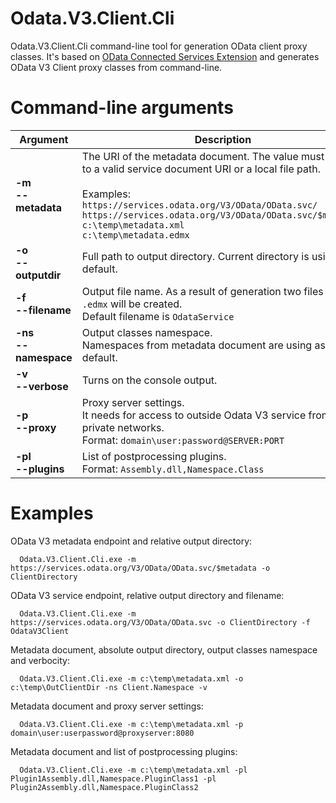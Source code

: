 # Odata.V3.Client.Cli

Odata.V3.Client.Cli command-line tool for generation OData client proxy classes. It's based on [OData Connected Services Extension](https://github.com/OData/ODataConnectedService) and generates OData V3 Client proxy classes from command-line.


# Command-line arguments


| Argument                  | Description |
| -------------             | ----------- |
| **-m**<br>**--metadata**  |The URI of the metadata document. The value must be set to a valid service document URI or a local file path.<br><br>Examples:<br> ```https://services.odata.org/V3/OData/OData.svc/```<br>```https://services.odata.org/V3/OData/OData.svc/$metadata```<br>```c:\temp\metadata.xml```<br>```c:\temp\metadata.edmx``` |
| **-o**<br>**--outputdir** |Full path to output directory. Current directory is using as a default.|
| **-f**<br>**--filename**  |Output file name. As a result of generation two files ```.cs``` and ```.edmx``` will be created.<br>Default filename is ```OdataService```|
|**-ns**<br>**--namespace** |Output classes namespace.<br>Namespaces from metadata document are using as a default.|
|**-v**<br>**--verbose**    |Turns on the console output.| 
|**-p**<br>**--proxy**      |Proxy server settings.<br>It needs for access to outside Odata V3 service from private networks.<br>Format: ```domain\user:password@SERVER:PORT```
|**-pl**<br>**--plugins**   |List of postprocessing plugins.<br>Format: ```Assembly.dll,Namespace.Class```|


# Examples


OData V3 metadata endpoint and relative output directory:
```
  Odata.V3.Client.Cli.exe -m https://services.odata.org/V3/OData/OData.svc/$metadata -o ClientDirectory
```
OData V3 service endpoint, relative output directory and filename:
```
  Odata.V3.Client.Cli.exe -m https://services.odata.org/V3/OData/OData.svc -o ClientDirectory -f OdataV3Client
```
Metadata document, absolute output directory, output classes namespace and verbocity:
```
  Odata.V3.Client.Cli.exe -m c:\temp\metadata.xml -o c:\temp\OutClientDir -ns Client.Namespace -v
```
Metadata document and proxy server settings:
```
  Odata.V3.Client.Cli.exe -m c:\temp\metadata.xml -p domain\user:userpassword@proxyserver:8080
```
Metadata document and list of postprocessing plugins:
```
  Odata.V3.Client.Cli.exe -m c:\temp\metadata.xml -pl Plugin1Assembly.dll,Namespace.PluginClass1 -pl Plugin2Assembly.dll,Namespace.PluginClass2
```
